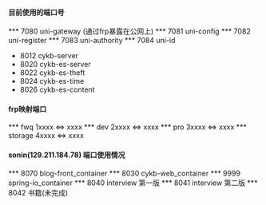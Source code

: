 #### 目前使用的端口号

*** 7080 uni-gateway (通过frp暴露在公网上)
*** 7081 uni-config
*** 7082 uni-register
*** 7083 uni-authority
*** 7084 uni-id

* 8012 cykb-server
* 8020 cykb-es-server
* 8022 cykb-es-theft
* 8024 cykb-es-time
* 8026 cykb-es-content

#### frp映射端口

*** fwq 1xxxx <=> xxxx
*** dev 2xxxx <=> xxxx
*** pro 3xxxx <=> xxxx
*** storage 4xxxx <=> xxxx

#### sonin(129.211.184.78) 端口使用情况

*** 8070 blog-front_container
*** 8030 cykb-web_container
*** 9999 spring-io_container
*** 8040 interview 第一版
*** 8041 interview 第二版
*** 8042 书籍(未完成)
